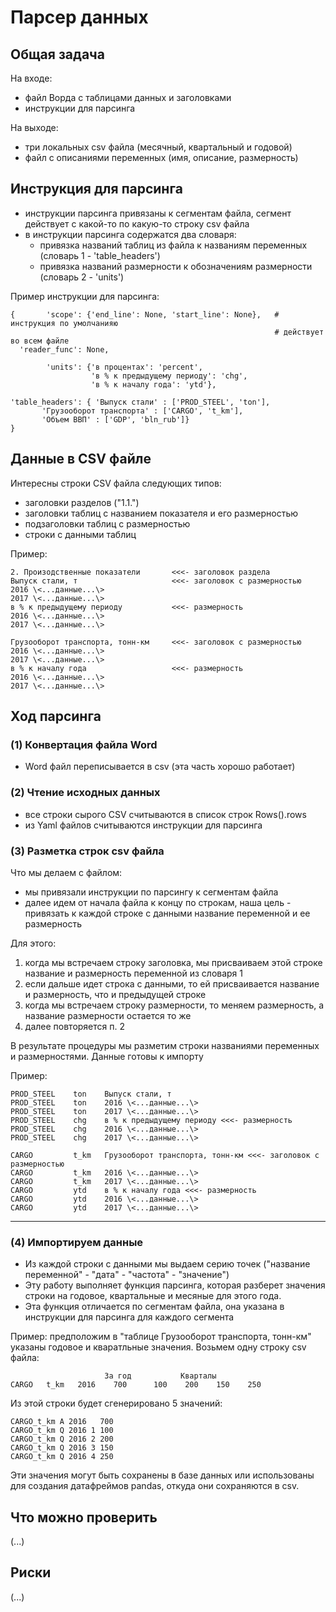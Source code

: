 Парсер данных 
=============

Общая задача
------------
На входе: 
 - файл Ворда с таблицами данных и заголовками
 - инструкции для парсинга   

На выходе: 
 - три локальных csv файла (месячный, квартальный и годовой) 
 - файл с описаниями переменных (имя, описание, размерность)


Инструкция для парсинга 
------------------------

- инструкции парсинга привязаны к сегментам файла, сегмент действует с какой-то по какую-то строку csv файла 
- в инструкции парсинга содержатся два словаря:
  - привязка названий таблиц из файла к названиям переменных (словарь 1 - 'table_headers')
  - привязка названий размерности к обозначениям размерности (словарь 2 - 'units')

Пример инструкции для парсинга: 
```
{       'scope': {'end_line': None, 'start_line': None},   # инструкция по умолчанияю
                                                           # действует во всем файле   
  'reader_func': None,
  
        'units': {'в процентах': 'percent', 
                  'в % к предыдущему периоду': 'chg',
                  'в % к началу года': 'ytd'},
        
'table_headers': { 'Выпуск стали' : ['PROD_STEEL', 'ton'],
       'Грузооборот транспорта' : ['CARGO', 't_km'],        
       'Объем ВВП' : ['GDP', 'bln_rub']}     
}
```

Данные в CSV файле
------------------

Интересны строки CSV файла следующих типов:
- заголовки разделов ("1.1.")
- заголовки таблиц с названием показателя и его размерностью
- подзаголовки таблиц с размерностью
- строки с данными таблиц

Пример:
```
2. Произодственные показатели       <<<- заголовок раздела
Выпуск стали, т                     <<<- заголовок с размерностью
2016 \<...данные...\>  
2017 \<...данные...\>
в % к предыдущему периоду           <<<- размерность
2016 \<...данные...\>
2017 \<...данные...\>

Грузооборот транспорта, тонн-км     <<<- заголовок с размерностью
2016 \<...данные...\>  
2017 \<...данные...\>
в % к началу года                   <<<- размерность
2016 \<...данные...\>
2017 \<...данные...\>
```

Ход парсинга
------------

### (1) Конвертация файла Word
- Word файл переписывается в csv (эта часть хорошо работает)

### (2) Чтение исходных данных 
- все строки сырого CSV считываются в список строк Rows().rows
- из Yaml файлов считываются инструкции для парсинга
 
### (3) Разметка строк csv файла 

Что мы делаем с файлом:
- мы привязали инструкции по парсингу к сегментам файла
- далее идем от начала файла к концу по строкам, наша цель - 
  привязать к каждой строке с данными название переменной и ее размерность

Для этого:
  1. когда мы встречаем строку заголовка, мы присваиваем этой 
     строке название и размерность переменной из словаря 1
  2. если дальше идет строка с данными, то ей присваивается 
     название и размерность, что и предыдущей строке
  3. когда мы встречаем строку размерности, то меняем размерность,
     а название размерности остается то же 
  4. далее повторяется п. 2

В результате процедуры мы разметим строки названиями переменных и размерностями. Данные готовы к импорту
  
Пример:
```
PROD_STEEL    ton    Выпуск стали, т          
PROD_STEEL    ton    2016 \<...данные...\>  
PROD_STEEL    ton    2017 \<...данные...\>
PROD_STEEL    chg    в % к предыдущему периоду <<<- размерность
PROD_STEEL    chg    2016 \<...данные...\>
PROD_STEEL    chg    2017 \<...данные...\>

CARGO         t_km   Грузооборот транспорта, тонн-км <<<- заголовок с размерностью
CARGO         t_km   2016 \<...данные...\>  
CARGO         t_km   2017 \<...данные...\>
CARGO         ytd    в % к началу года <<<- размерность
CARGO         ytd    2016 \<...данные...\>
CARGO         ytd    2017 \<...данные...\>
```  
-----
### (4) Импортируем данные

- Из каждой строки с данными мы  выдаем серию точек ("название переменной" - "дата" - "частота" - "значение")
- Эту работу выполняет функция парсинга, которая разберет значения строки на годовое, квартальные и месяные для этого года.
- Эта функция отличается по сегментам файла, она указана в инструкции для парсинга для каждого сегмента

Пример: предположим в "таблице Грузооборот транспорта, тонн-км" указаны годовое и кваратльные значения. 
Возьмем одну строку csv файла:
```
                     За год           Кварталы
CARGO   t_km   2016    700      100    200    150    250 
```

Из этой строки будет сгенерировано 5 значений: 
```
CARGO_t_km A 2016   700
CARGO_t_km Q 2016 1 100
CARGO_t_km Q 2016 2 200
CARGO_t_km Q 2016 3 150
CARGO_t_km Q 2016 4 250
```
Эти значения могут быть сохранены в базе данных или использованы для создания датафреймов pandas,
откуда они сохраняются в csv.

Что можно проверить 
--------------------
(...)

Риски
-----
(...)
